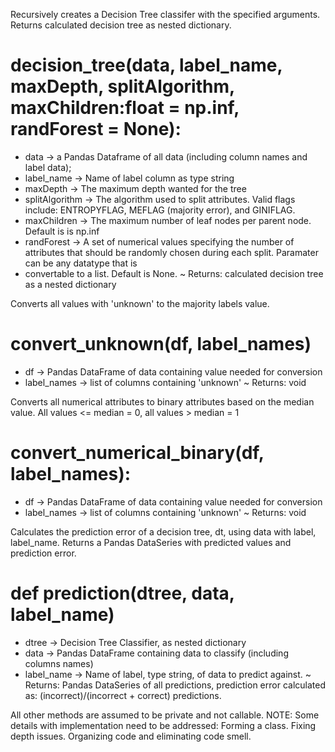 Recursively creates a Decision Tree classifer with the specified arguments. Returns calculated decision tree as nested dictionary.
# decision_tree(data, label_name, maxDepth, splitAlgorithm, maxChildren:float = np.inf, randForest = None): 
* data -> a Pandas Dataframe of all data (including column names and label data); 
* label_name -> Name of label column as type string
* maxDepth -> The maximum depth wanted for the tree
* splitAlgorithm -> The algorithm used to split attributes. Valid flags include: ENTROPYFLAG, MEFLAG (majority error), and GINIFLAG.
* maxChildren -> The maximum number of leaf nodes per parent node. Default is is np.inf
* randForest -> A set of numerical values specifying the number of attributes that should be randomly chosen during each split. Paramater can be any datatype that is 
* convertable to a list. Default is None.
~ Returns: calculated decision tree as a nested dictionary

Converts all values with 'unknown' to the majority labels value.
# convert_unknown(df, label_names)
* df -> Pandas DataFrame of data containing value needed for conversion
* label_names -> list of columns containing 'unknown'
~ Returns: void

Converts all numerical attributes to binary attributes based on the median value. All values <= median = 0, all values > median = 1
# convert_numerical_binary(df, label_names):
* df -> Pandas DataFrame of data containing value needed for conversion
* label_names -> list of columns containing 'unknown'
~ Returns: void

Calculates the prediction error of a decision tree, dt, using data with label, label_name. Returns a Pandas DataSeries with predicted values and prediction error.
# def prediction(dtree, data, label_name)
* dtree -> Decision Tree Classifier, as nested dictionary
* data -> Pandas DataFrame containing data to classify (including columns names)
* label_name -> Name of label, type string, of data to predict against.
~ Returns: Pandas DataSeries of all predictions, prediction error calculated as: (incorrect)/(incorrect + correct) predictions.


All other methods are assumed to be private and not callable.
NOTE: Some details with implementation need to be addressed: Forming a class. Fixing depth issues. Organizing code and eliminating code smell.
